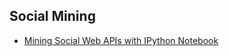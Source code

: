 ## Social Mining
* [Mining Social Web APIs with IPython Notebook](http://www.pyvideo.org/video/2603/mining-social-web-apis-with-ipython-notebook)